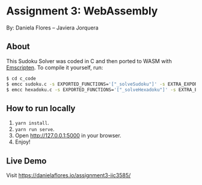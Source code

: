 # Assignment 3: WebAssembly
By: Daniela Flores – Javiera Jorquera

## About
This Sudoku Solver was coded in C and then ported to WASM with [Emscripten](https://emscripten.org/). To compile it yourself, run:
```sh
$ cd c_code
$ emcc sudoku.c -s EXPORTED_FUNCTIONS='["_solveSudoku"]' -s EXTRA_EXPORTED_RUNTIME_METHODS='["ccall", "cwrap"]' -o sudoku.js
$ emcc hexadoku.c -s EXPORTED_FUNCTIONS='["_solveHexadoku"]' -s EXTRA_EXPORTED_RUNTIME_METHODS='["ccall", "cwrap"]' -o hexadoku.js
```

## How to run locally
1. `yarn install`.
2. `yarn run serve`.
3. Open http://127.0.0.1:5000 in your browser.
4. Enjoy!

## Live Demo

Visit https://danielaflores.io/assignment3-iic3585/